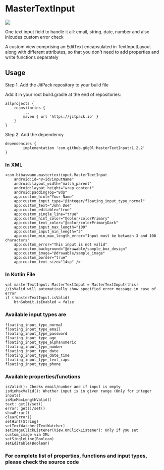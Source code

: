 # MasterTextInput

[![](https://jitpack.io/v/g0g0l/MasterTextInput.svg)](https://jitpack.io/#g0g0l/MasterTextInput)

One text input field to handle it all: email, string, date, number and also inlcudes custom error check

A custom view comprising an EditText encapsulated in TextInputLayout along with different attributes, so that you don't need to add properties and write functions separately

## Usage
Step 1. Add the JitPack repository to your build file

Add it in your root build.gradle at the end of repositories:

	allprojects {
		repositories {
			...
			maven { url 'https://jitpack.io' }
		}
	}
Step 2. Add the dependency

	dependencies {
	        implementation 'com.github.g0g0l:MasterTextInput:1.2.2'
	}


### In XML
```
<com.bibaswann.mastertextinput.MasterTextInput
    android:id="@+id/inputName"
    android:layout_width="match_parent"
    android:layout_height="wrap_content"
    android:paddingTop="8dp"
    app:custom_hint="Your Name"
    app:custom_input_type="@integer/floating_input_type_normal"
    app:custom_text="John Doe"
    app:custom_editable="true"
    app:custom_single_line="true"
    app:custom_hint_color="@color/colorPrimary"
    app:custom_text_color="@color/colorPrimaryDark"
    app:custom_input_max_length="100"
    app:custom_input_min_length="3"
    app:custom_min_max_length_error="Input must be between 3 and 100 characters"
    app:custom_error="This input is not valid"
    app:custom_background="@drawable/sample_box_design"
    app:custom_image="@drawable/sample_image"
    app:custom_border="true"
    app:custom_text_size="14sp" />
```
### In Kotlin File
```
val masterTextInput: MasterTextInput = MasterTextInput(this)
//isValid will automatically show specified error message in case of error
if (!masterTextInput.isValid)
	btnSubmit.isEnabled = false
```
### Available input types are
```
floating_input_type_normal
floating_input_type_email
floating_input_type_password
floating_input_type_age
floating_input_type_alphanumeric
floating_input_type_number
floating_input_type_date
floating_input_type_date_time
floating_input_type_text_caps
floating_input_type_phone
```
### Available properties/functions
```
isValid(): Checks email/number and if input is empty
isMinMaxValid(): Whether input is in given range (Only for integer inputs)
isMinMaxLengthValid()
text: get()/set()
error: get()/set()
showError()
clearError()
setHint(String)
setTextWatcher(TextWatcher)
setImageClickListener(View.OnClickListener): Only if you set custom_image via XML
setSingleLine(Boolean)
setEditable(Boolean)
```

### For complete list of properties, functions and input types, please check the source code
